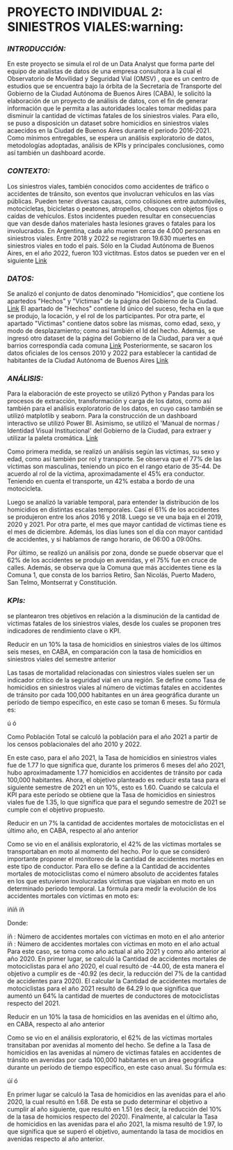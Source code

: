 
<p align="center"><h1>PROYECTO INDIVIDUAL 2: SINIESTROS VIALES:warning:</h1></p> 


*<h3>INTRODUCCIÓN:</h3>*
En este proyecto se simula el rol de un Data Analyst que forma parte del equipo de analistas de datos de una empresa consultora a la cual el Observatorio de Movilidad y Seguridad Vial (OMSV) , que es un centro de estudios que se encuentra bajo la órbita de la Secretaría de Transporte del Gobierno de la Ciudad Autónoma de Buenos Aires (CABA), le solicitó la elaboración de un proyecto de análisis de datos, con el fin de generar información que le permita a las autoridades locales tomar medidas para disminuir la cantidad de víctimas fatales de los siniestros viales. Para ello, se puso a disposición un dataset sobre homicidios en siniestros viales acaecidos en la Ciudad de Buenos Aires durante el periodo 2016-2021.
Como mínimos entregables, se espera un análisis exploratorio de datos, metodologías adoptadas, análisis de KPIs y principales conclusiones, como así también un dashboard acorde.

*<h3>CONTEXTO:</h3>*
Los siniestros viales, también conocidos como accidentes de tráfico o accidentes de tránsito, son eventos que involucran vehículos en las vías públicas. Pueden tener diversas causas, como colisiones entre automóviles, motocicletas, bicicletas o peatones, atropellos, choques con objetos fijos o caídas de vehículos. Estos incidentes pueden resultar en consecuencias que van desde daños materiales hasta lesiones graves o fatales para los involucrados.
En Argentina, cada año mueren cerca de 4.000 personas en siniestros viales. Entre 2018 y 2022 se registraron 19.630 muertes en siniestros viales en todo el país. Sólo en la Ciudad Autónoma de Buenos Aires, en el año 2022, fueron 103 víctitmas. Estos datos se pueden ver en el siguiente [Link](https://luchemos.org.ar/es/estadisticas/muertosanuales)

*<h3>DATOS:</h3>*
Se analizó el conjunto de datos denominado "Homicidios", que contiene los apartedos "Hechos" y "Víctimas" de la página del Gobierno de la Ciudad. [Link](https://data.buenosaires.gob.ar/dataset/victimas-siniestros-viales)
El apartado de "Hechos" contiene Id único del suceso, fecha en la que se produjo, la locación, y el rol de los participantes.
Por otra parte, el apartado "Víctimas" contiene datos sobre las mismas, como edad, sexo, y modo de desplazamiento; como así también el Id del hecho.
Además, se ingresó otro dataset de la página del Gobierno de la Ciudad, para ver a qué barrios correspondía cada comuna [Link](https://buenosaires.gob.ar/sindicatura/universo-de-control/comunas-15)
Posteriormente, se sacaron los datos oficiales de los censos 2010 y 2022 para establecer la cantidad de habitantes de la Ciudad Autónoma de Buenos Aires [Link](https://censo.gob.ar/index.php/datos_definitivos_caba)

*<h3>ANÁLISIS:</h3>*
Para la elaboración de este proyecto se utilizó Python y Pandas para los procesos de extracción, transformación y carga de los datos, como así también para el análisis exploratorio de los datos, en cuyo caso también se utilizó matplotlib y seaborn.
Para la construcción de un dashboard interactivo se utilizó Power BI.
Asimismo, se utilizó el 'Manual de normas / Identidad Visual Institucional' del Gobierno de la Ciudad, para extraer y utilizar la paleta cromática. [Link](https://cdn2.buenosaires.gob.ar/gestiondigital/Manual%20GCBA%20Versi%C3%B3n%20Final..pdf)

Como primera medida, se realizó un análisis según las víctimas, su sexo y edad, como así también por rol y transporte. Se observa que el 77% de las víctimas son masculinas, teniendo un pico en el rango etario de 35-44.
De acuerdo al rol de la víctima, aproximadamente el 45% era conductor. Teniendo en cuenta el transporte, un 42% estaba a bordo de una motocicleta.

Luego se analizó la variable temporal, para entender la distribución de los homicidios en distintas escalas temporales. Casi el 61% de los accidentes se produjeron entre los años 2016 y 2018. Luego se ve una baja en el 2019, 2020 y 2021. Por otra parte, el mes que mayor cantidad de víctimas tiene es el mes de diciembre. Además, los días lunes son el día con mayor cantidad de accidentes, y si hablamos de rango horario, de 06:00 a 09:00hs.

Por último, se realizó un análisis por zona, donde se puede observar que el 62% de los accidentes se produjo en avenidas, y el 75% fue en cruce de calles. Además, se observa que la Comuna que más accidentes tiene es la Comuna 1, que consta de los barrios Retiro, San Nicolás, Puerto Madero, San Telmo, Montserrat y Constitución.

*<h3>KPIs:</h3>*
se plantearon tres objetivos en relación a la disminución de la cantidad de víctimas fatales de los siniestros viales, desde los cuales se proponen tres indicadores de rendimiento clave o KPI.

Reducir en un 10% la tasa de homicidios en siniestros viales de los últimos seis meses, en CABA, en comparación con la tasa de homicidios en siniestros viales del semestre anterior

Las tasas de mortalidad relacionadas con siniestros viales suelen ser un indicador crítico de la seguridad vial en una región. Se define como Tasa de homicidios en siniestros viales al número de víctimas fatales en accidentes de tránsito por cada 100,000 habitantes en un área geográfica durante un período de tiempo específico, en este caso se toman 6 meses. Su fórmula es:

ú
ó
 

Como Población Total se calculó la población para el año 2021 a partir de los censos poblacionales del año 2010 y 2022.

En este caso, para el año 2021, la Tasa de homicidios en siniestros viales fue de 1.77 lo que significa que, durante los primeros 6 meses del año 2021, hubo aproximadamente 1.77 homicidios en accidentes de tránsito por cada 100,000 habitantes. Ahora, el objetivo planteado es reducir esta tasa para el siguiente semestre de 2021 en un 10%, esto es 1.60. Cuando se calcula el KPI para este período se obtiene que la Tasa de homicidios en siniestros viales fue de 1.35, lo que significa que para el segundo semestre de 2021 se cumple con el objetivo propuesto.

Reducir en un 7% la cantidad de accidentes mortales de motociclistas en el último año, en CABA, respecto al año anterior

Como se vio en el análisis exploratorio, el 42% de las víctimas mortales se transportaban en moto al momento del hecho. Por lo que se consideró importante proponer el monitoreo de la cantidad de accidentes mortales en este tipo de conductor. Para ello se define a la Cantidad de accidentes mortales de motociclistas como el número absoluto de accidentes fatales en los que estuvieron involucradas víctimas que viajaban en moto en un determinado periodo temporal. La fórmula para medir la evolución de los accidentes mortales con víctimas en moto es:

íñíñ
íñ
 

Donde:

íñ
: Número de accidentes mortales con víctimas en moto en el año anterior
íñ
: Número de accidentes mortales con víctimas en moto en el año actual
Para este caso, se toma como año actual al año 2021 y como año anterior al año 2020. En primer lugar, se calculó la Cantidad de accidentes mortales de motociclistas para el año 2020, el cual resultó de -44.00, de esta manera el objetivo a cumplir es de -40.92 (es decir, la reducción del 7% de la cantidad de accidentes para 2020). El calcular la Cantidad de accidentes mortales de motociclistas para el año 2021 resultó de 64.29 lo que significa que aumentó un 64% la cantidad de muertes de conductores de motociclistas respecto del 2021.

Reducir en un 10% la tasa de homicidios en las avenidas en el último año, en CABA, respecto al año anterior

Como se vio en el análisis exploratorio, el 62% de las víctimas mortales transitaban por avenidas al momento del hecho. Se define a la Tasa de homicidios en las avenidas al número de víctimas fatales en accidentes de tránsito en avenidas por cada 100,000 habitantes en un área geográfica durante un período de tiempo específico, en este caso anual. Su fórmula es:

úí
ó
 

En primer lugar se calculó la Tasa de homicidios en las avenidas para el año 2020, la cual resultó en 1.68. De esta se pudo determinar el objetivo a cumplir al año siguiente, que resultó en 1.51 (es decir, la reducción del 10% de la tasa de homicios respecto del 2020). Finalmente, al calcular la Tasa de homicidios en las avenidas para el año 2021, la misma resultó de 1.97, lo que significa que se superó el objetivo, aumentando la tasa de mocidios en avenidas respecto al año anterior.
